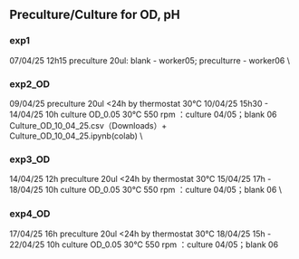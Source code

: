 ## **Preculture/Culture for OD, pH**
### **exp1**
07/04/25 12h15 preculture 20ul: blank - worker05; preculturre - worker06
\\
### **exp2_OD**
09/04/25 preculture 20ul <24h by thermostat 30℃
10/04/25 15h30 - 14/04/25 10h culture OD_0.05 30℃ 550 rpm ：culture 04/05；blank 06 
Culture_OD_10_04_25.csv（Downloads）+ Culture_OD_10_04_25.ipynb(colab)
\\
### **exp3_OD**
14/04/25 12h preculture 20ul <24h by thermostat 30℃
15/04/25 17h - 18/04/25 10h culture OD_0.05 30℃ 550 rpm ：culture 04/05；blank 06
\\
### **exp4_OD**
17/04/25 16h preculture 20ul <24h by thermostat 30℃
18/04/25 15h - 22/04/25 10h culture OD_0.05 30℃ 550 rpm ：culture 04/05；blank 06
